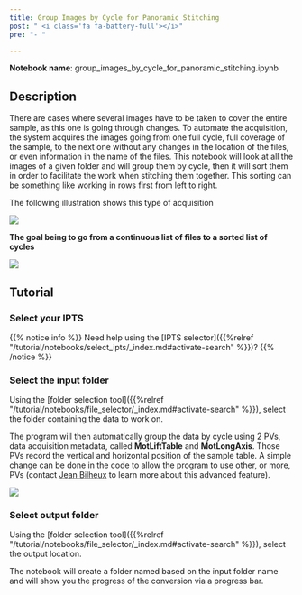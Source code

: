 ```yaml
---
title: Group Images by Cycle for Panoramic Stitching
post: " <i class='fa fa-battery-full'></i>"
pre: "- "

---
```


**Notebook name**: group_images_by_cycle_for_panoramic_stitching.ipynb

## Description

There are cases where several images have to be taken to cover the entire sample, as this one is going through changes.
To automate the acquisition, the system acquires the images going from one full cycle, full coverage of the sample, to
the next one without any changes in the location of the files, or even information in the name of the files. This notebook
will look at all the images of a given folder and will group them by cycle, then it will sort them in order to 
facilitate the work when stitching them together. This sorting can be something like working in rows first from left 
to right.

The following illustration shows this type of acquisition

<img src='/tutorial/notebooks/group_images_by_cycle_for_panoramic_stitching/images/3fullCycles.gif' />

**The goal being to go from a continuous list of files to a sorted list of cycles**

<img src='/tutorial/notebooks/group_images_by_cycle_for_panoramic_stitching/images/principle_of_notebook.png' />

## Tutorial

### Select your IPTS

{{% notice info %}}
Need help using the [IPTS selector]({{%relref "/tutorial/notebooks/select_ipts/_index.md#activate-search" %}})?
{{% /notice %}}

### Select the input folder

Using the [folder selection tool]({{%relref "/tutorial/notebooks/file_selector/_index.md#activate-search" %}}), select 
the folder containing the data to work on.

The program will then automatically group the data by cycle using 2 PVs, data acquisition metadata, called **MotLiftTable**
and **MotLongAxis**. Those PVs record the vertical and horizontal position of the sample table. A simple change can
be done in the code to allow the program to use other, or more, PVs (contact [Jean Bilheux](/credits#jean_bilheux) to
learn more about this advanced feature).


<img src='/tutorial/notebooks/combine_images_without_outliers/images/selection_of_images.gif' />

### Select output folder

Using the [folder selection tool]({{%relref "/tutorial/notebooks/file_selector/_index.md#activate-search" %}}), select 
the output location. 

The notebook will create a folder named based on the input folder name and will show you the progress of the conversion 
via a progress bar. 

